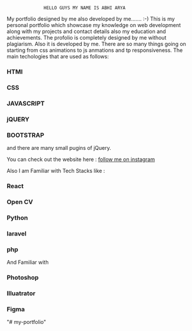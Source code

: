                   HELLO GUYS MY NAME IS ABHI ARYA 

My portfolio designed by me also developed by me....... :-)
This is my personal portfolio which showcase my knowledge on web development along with my projects and contact details also my education and achievements.
The profolio is completely designed by me without plagiarism. Also it is developed by me. There are so many things going on starting from css animations to js anmations and tp responsiveness.
The main techologies that are used as follows:

### HTMl

### CSS

### JAVASCRIPT

### jQUERY

### BOOTSTRAP



and there are many small pugins of jQuery.

You can check out the website here :
[follow me on instagram](https://www.instagram.com/abhi_bhardwaj5/)

Also I am Familiar with Tech Stacks like :


### React

### Open CV

### Python

### laravel 

### php  
 
And Familiar with

### Photoshop

### Illuatrator

### Figma
"# my-portfolio" 
